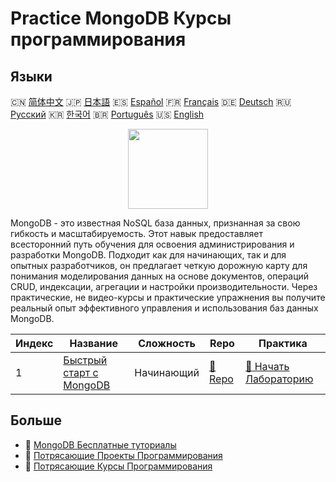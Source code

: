 # Practice MongoDB Курсы программирования

## Языки

🇨🇳 [简体中文](README_zh.md) 🇯🇵 [日本語](README_ja.md) 🇪🇸 [Español](README_es.md) 🇫🇷 [Français](README_fr.md) 🇩🇪 [Deutsch](README_de.md) 🇷🇺 [Русский](README_ru.md) 🇰🇷 [한국어](README_ko.md) 🇧🇷 [Português](README_pt.md) 🇺🇸 [English](README.md) 

<div align="center">
<img width="128px" src="https://file.labex.io/path/iL7seSYd8jLs.png">
</div>

MongoDB - это известная NoSQL база данных, признанная за свою гибкость и масштабируемость. Этот навык предоставляет всесторонний путь обучения для освоения администрирования и разработки MongoDB. Подходит как для начинающих, так и для опытных разработчиков, он предлагает четкую дорожную карту для понимания моделирования данных на основе документов, операций CRUD, индексации, агрегации и настройки производительности. Через практические, не видео-курсы и практические упражнения вы получите реальный опыт эффективного управления и использования баз данных MongoDB.

|   Индекс | Название                                                                        | Сложность   | Repo                                                              | Практика                                                                      |
|----------|---------------------------------------------------------------------------------|-------------|-------------------------------------------------------------------|-------------------------------------------------------------------------------|
|        1 | [Быстрый старт с MongoDB](https://labex.io/ru/courses/quick-start-with-mongodb) | Начинающий  | [🔗 Repo](https://github.com/labex-labs/quick-start-with-mongodb) | [🚀 Начать Лабораторию](https://labex.io/ru/courses/quick-start-with-mongodb) |

## Больше

- 🔗 [MongoDB Бесплатные туториалы](https://github.com/labex-labs/mongodb-free-tutorials)
- 🔗 [Потрясающие Проекты Программирования](https://github.com/labex-labs/awesome-programming-projects)
- 🔗 [Потрясающие Курсы Программирования](https://github.com/labex-labs/awesome-programming-courses)

